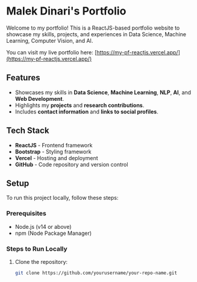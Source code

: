 # Malek Dinari's Portfolio

Welcome to my portfolio! This is a ReactJS-based portfolio website to showcase my skills, projects, and experiences in Data Science, Machine Learning, Computer Vision, and AI.

You can visit my live portfolio here: [https://my-pf-reactjs.vercel.app/](https://my-pf-reactjs.vercel.app/)

## Features

- Showcases my skills in **Data Science**, **Machine Learning**, **NLP**, **AI**, and **Web Development**.
- Highlights my **projects** and **research contributions**.
- Includes **contact information** and **links to social profiles**.

## Tech Stack

- **ReactJS** - Frontend framework
- **Bootstrap** - Styling framework
- **Vercel** - Hosting and deployment
- **GitHub** - Code repository and version control

## Setup

To run this project locally, follow these steps:

### Prerequisites

- Node.js (v14 or above)
- npm (Node Package Manager)

### Steps to Run Locally

1. Clone the repository:
   ```bash
   git clone https://github.com/yourusername/your-repo-name.git
